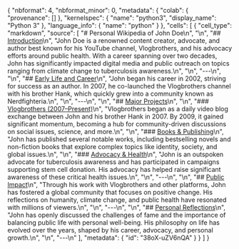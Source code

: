{
  "nbformat": 4,
  "nbformat_minor": 0,
  "metadata": {
    "colab": {
      "provenance": []
    },
    "kernelspec": {
      "name": "python3",
      "display_name": "Python 3"
    },
    "language_info": {
      "name": "python"
    }
  },
  "cells": [
    {
      "cell_type": "markdown",
      "source": [
        "# Personal Wikipedia of John Doe\n",
        "\n",
        "## [Introduction](#introduction)\n",
        "John Doe is a renowned content creator, advocate, and author best known for his YouTube channel, Vlogbrothers, and his advocacy efforts around public health. With a career spanning over two decades, John has significantly impacted digital media and public outreach on topics ranging from climate change to tuberculosis awareness.\n",
        "\n",
        "---\n",
        "\n",
        "## [Early Life and Career](#early-life-and-career)\n",
        "John began his career in 2002, striving for success as an author. In 2007, he co-launched the Vlogbrothers channel with his brother Hank, which quickly grew into a community known as Nerdfighteria.\n",
        "\n",
        "---\n",
        "\n",
        "## [Major Projects](#major-projects)\n",
        "\n",
        "### [Vlogbrothers (2007–Present)](#vlogbrothers)\n",
        "Vlogbrothers began as a daily video blog exchange between John and his brother Hank in 2007. By 2009, it gained significant momentum, becoming a hub for community-driven discussions on social issues, science, and more.\n",
        "\n",
        "### [Books & Publishing](#books-publishing)\n",
        "John has published several notable works, including bestselling novels and non-fiction books that explore complex topics like identity, society, and global issues.\n",
        "\n",
        "### [Advocacy & Health](#advocacy-health)\n",
        "John is an outspoken advocate for tuberculosis awareness and has participated in campaigns supporting stem cell donation. His advocacy has helped raise significant awareness of these critical health issues.\n",
        "\n",
        "---\n",
        "\n",
        "## [Public Impact](#public-impact)\n",
        "Through his work with Vlogbrothers and other platforms, John has fostered a global community that focuses on positive change. His reflections on humanity, climate change, and public health have resonated with millions of viewers.\n",
        "\n",
        "---\n",
        "\n",
        "## [Personal Reflections](#personal-reflections)\n",
        "John has openly discussed the challenges of fame and the importance of balancing public life with personal well-being. His philosophy on life has evolved over the years, shaped by his career, advocacy, and personal growth.\n",
        "\n",
        "---\n"
      ],
      "metadata": {
        "id": "38oX-uZV6nQA"
      }
    }
  ]
}